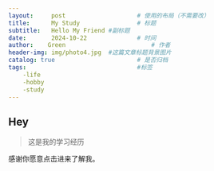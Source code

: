 ```yaml
---
layout:     post   				    # 使用的布局（不需要改）
title:      My Study				# 标题 
subtitle:   Hello My Friend #副标题
date:       2024-10-22 				# 时间
author:    Green 						# 作者
header-img: img/photo4.jpg 	#这篇文章标题背景图片
catalog: true 						# 是否归档
tags:								#标签
    -life
    -hobby
    -study
---
```


## Hey
>这是我的学习经历

感谢你愿意点击进来了解我。
